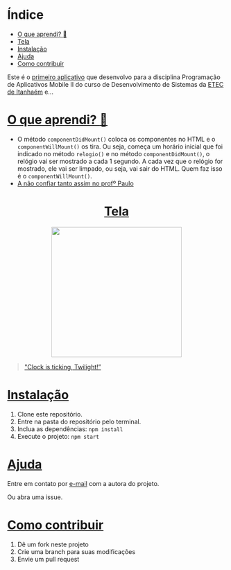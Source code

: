 # Índice
* [O que aprendi? :thinking:](#o-que-aprendi-thinking)
* [Tela](#tela)
* [Instalação](#instalação)
* [Ajuda](#ajuda)
* [Como contribuir](#como-contribuir)

Este é o [primeiro aplicativo](https://youtu.be/XCHhLoyRZBM) que desenvolvo para a disciplina Programação de Aplicativos Mobile II do curso de Desenvolvimento de Sistemas da [ETEC de Itanhaém](https://etecitanhaem.com.br/) e...

# [O que aprendi? :thinking:](#índice)
- O método `componentDidMount()` coloca os componentes no HTML e o `componentWillMount()` os tira. Ou seja, começa um horário inicial que foi indicado no método `relogio()` e no método `componentDidMount()`, o relógio vai ser mostrado a cada 1 segundo. A cada vez que o relógio for mostrado, ele vai ser limpado, ou seja, vai sair do HTML. Quem faz isso é o `componentWillMount()`.
- [A não confiar tanto assim no profº Paulo](https://youtu.be/N45g4nKnwic)

<a href="#índice"><h1 align="center">Tela</h1></a>
<p align="center">
  <kbd><img width="300" src="https://i.ibb.co/dQf1vr2/mobile2-app-um.gif" /></kbd>
</p>

> ["Clock is ticking, Twilight!”](https://youtu.be/TsBlQ0gdo5o)

# [Instalação](#instalação)
1. Clone este repositório.
2. Entre na pasta do repositório pelo terminal.
3. Inclua as dependências: `npm install`
4. Execute o projeto: `npm start`

# [Ajuda](#ajuda)
Entre em contato por <a href="mailto:anabeatriz.augusto06@yahoo.com">e-mail</a> com a autora do projeto.

Ou abra uma issue.

# [Como contribuir](#como-contribuir)
1. Dê um fork neste projeto
2. Crie uma branch para suas modificações
3. Envie um pull request
